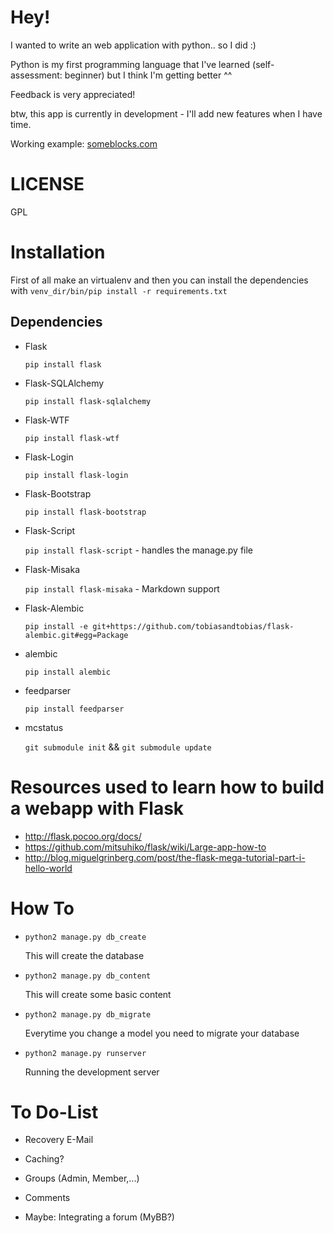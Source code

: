 Hey!
============
I wanted to write an web application with python.. so I did :)

Python is my first programming language that I've learned (self-assessment: beginner) but I think I'm getting better ^^

Feedback is very appreciated!


btw, this app is currently in development - I'll add new features when I have time.

Working example: [someblocks.com](http://someblocks.com/)

LICENSE
============
GPL


Installation
============
First of all make an virtualenv and then you can install the dependencies with `venv_dir/bin/pip install -r requirements.txt`

Dependencies
------------
* Flask

    `pip install flask`

* Flask-SQLAlchemy

    `pip install flask-sqlalchemy`

* Flask-WTF

    `pip install flask-wtf`

* Flask-Login

    `pip install flask-login`

* Flask-Bootstrap

    `pip install flask-bootstrap`

* Flask-Script

    `pip install flask-script` - handles the manage.py file

* Flask-Misaka

    `pip install flask-misaka` - Markdown support

* Flask-Alembic

    `pip install -e git+https://github.com/tobiasandtobias/flask-alembic.git#egg=Package`

* alembic

    `pip install alembic`

* feedparser

    `pip install feedparser`

* mcstatus

    `git submodule init` && `git submodule update`


Resources used to learn how to build a webapp with Flask
==============
* http://flask.pocoo.org/docs/
* https://github.com/mitsuhiko/flask/wiki/Large-app-how-to
* http://blog.miguelgrinberg.com/post/the-flask-mega-tutorial-part-i-hello-world


How To
==============
* `python2 manage.py db_create`

    This will create the database

* `python2 manage.py db_content`

    This will create some basic content

* `python2 manage.py db_migrate`

    Everytime you change a model you need to migrate your database

* `python2 manage.py runserver`

    Running the development server

To Do-List
==============
* Recovery E-Mail

* Caching?

* Groups (Admin, Member,...)

* Comments

* Maybe: Integrating a forum (MyBB?)
